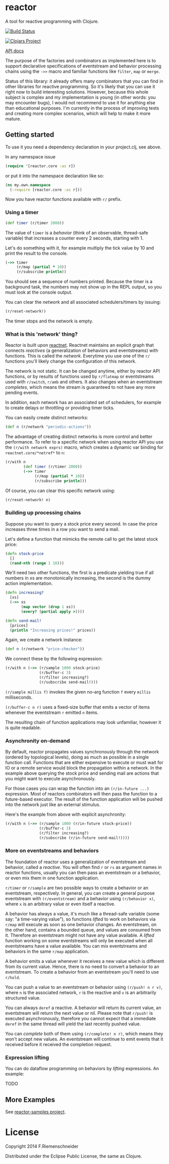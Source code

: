 # reactor

A tool for reactive programming with Clojure.

[![Build Status](https://travis-ci.org/friemen/reactor.png?branch=master)](https://travis-ci.org/friemen/reactor)

[![Clojars Project](http://clojars.org/reactor/latest-version.svg)](http://clojars.org/reactor)

[API docs](http://friemen.github.com/reactor)

The purpose of the factories and combinators as implemented here 
is to support declarative specifications of eventstream and behavior
processing chains using the `->>` macro and familiar functions
like `filter`, `map` or `merge`.

Status of this library: it already offers many combinators that you
can find in other libraries for reactive programming. So it's likely
that you can use it right now to build interesting solutions. However,
because this whole subject is complex and my implementation is young
(in other words: you may encounter bugs), I would not recommend to use
it for anything else than educational purposes.  I'm currently in the
process of improving tests and creating more complex scenarios, which
will help to make it more mature.


## Getting started

To use it you need a dependency declaration in your project.clj, see above.

In any namespace issue

```clojure
(require '[reactor.core :as r])
```

or put it into the namespace declaration like so:

```clojure
(ns my.own.namespace
  (:require [reactor.core :as r]))
```

Now you have reactor functions available with `r/` prefix.


### Using a timer

```clojure
(def timer (r/timer 2000))
```

The value of `timer` is a *behavior* (think of an observable,
thread-safe variable) that increases a counter every 2
seconds, starting with 1.

Let's do something with it, for example multiply the tick value by 10
and print the result to the console.

```clojure
(->> timer
     (r/map (partial * 10))
     (r/subscribe println))
```

You should see a sequence of numbers printed. Because the timer is a
background task, the numbers may not show up in the REPL output, so
you must look at the console output.

You can clear the *network* and all associated schedulers/timers
by issuing:

```clojure
(r/reset-network!)
```

The timer stops and the network is empty.


### What is this 'network' thing?

Reactor is built upon
[reactnet](https://github.com/friemen/reactnet). Reactnet maintains an
explicit graph that connects *reactives* (a generalization of
behaviors and eventstreams) with functions. This is called the *network*.
Everytime you use one of the `r/` functions you'll likely change the
configuration of this network.

The network is not static. It can be changed anytime, either by
reactor API functions, or by results of functions used by `r/flatmap`
or eventstreams used with `r/switch`, `r/amb` and others. It also
changes when an eventstream *completes*, which means the stream is
guaranteed to not have any more pending events. 

In addition, each network has an associated set of schedulers, for
example to create delays or throttling or providing timer ticks.

You can easily create distinct networks:

```clojure
(def n (r/network "periodic-actions"))
```

The advantage of creating distinct networks is more control and better
performance.  To refer to a specific network when using reactor API
you use the `(r/with network exprs)` macro, which creates a dynamic
var binding for `reactnet.core/*netref*` to `n`:

```clojure
(r/with n
        (def timer (r/timer 2000))
		(->> timer
			 (r/map (partial * 10))
		     (r/subscribe println)))
```

Of course, you can clear this specific network using:

```clojure
(r/reset-network! n)
```

### Building up processing chains

Suppose you want to query a stock price every second. In case the
price increases three times in a row you want to send a mail.

Let's define a function that mimicks the remote call to get the
latest stock price:

```clojure
(defn stock-price
  []
  (rand-nth (range 1 10)))
```

We'll need two other functions, the first is a predicate yielding true if
all numbers in xs are monotonically increasing, the second is the
dummy action implementation.

```clojure
(defn increasing?
  [xs]
  (->> xs
       (map vector (drop 1 xs))
       (every? (partial apply >))))

(defn send-mail!
  [prices]
  (println "Increasing prices!" prices))
```

Again, we create a network instance:

```clojure
(def n (r/network "price-checker"))
```

We connect these by the following expression:

```clojure
(r/with n (->> (r/sample 1000 stock-price)
               (r/buffer-c 3)
               (r/filter increasing?)
               (r/subscribe send-mail!)))
```

`(r/sample millis f)` invokes the given no-arg function `f` every
`millis` milliseconds.

`(r/buffer-c n r)` uses a fixed-size buffer that emits a vector
of items whenever the eventstream `r` emitted `n` items.

The resulting chain of function applications may look unfamiliar,
however it is quite readable.


### Asynchronity on-demand

By default, reactor propagates values synchronously through the
network (ordered by topological levels), doing as much as possible in
a single function call. Functions that are either expensive to execute
or must wait for IO or a remote service would block the propagation
within a network. In the example above querying the stock price and
sending mail are actions that you might want to execute
asynchronously.

For those cases you can wrap the function into an `(r/in-future ...)`
expression. Most of reactors combinators will then pass the function
to a future-based executor. The result of the function application
will be pushed into the network just like an external stimulus.

Here's the example from above with explicit asynchronity:

```clojure
(r/with n (->> (r/sample 1000 (r/in-future stock-price))
               (r/buffer-c 3)
               (r/filter increasing?)
               (r/subscribe (r/in-future send-mail!))))
```


### More on eventstreams and behaviors

The foundation of reactor uses a generalization of eventstream and
behavior, called a *reactive*. You will often find `r` or `rs` as
argument names in reactor functions, usually you can then pass an
eventstream or a behavior, or even mix them in one function
application.

`r/timer` or `r/sample` are two possible ways to create a behavior or
an eventstream, respectively. In general, you can create a general
purpose eventstream with `(r/eventstream)` and a behavior using
`(r/behavior x)`, where `x` is an arbitrary value or even itself a
reactive.

A behavior has always a value, it's much like a thread-safe variable
(some say: "a time-varying value"), so functions *lifted* to work on
behaviors via `r/map` will execute as soon as one behavior changes. An
eventstream, on the other hand, contains a bounded queue, and values
are consumed from it. Therefore an eventstream might not have any
value available.  A *lifted* function working on some eventstreams
will only be executed when all eventstreams have a value
available. You can mix eventstreams and behaviors in the same `r/map`
application.

A behavior emits a value whenever it receives a new value which is
different from its current value. Hence, there is no need to convert a
behavior to an eventstream. To create a behavior from an eventstream
you'll need to use `r/hold`.

You can push a value to an eventstream or behavior using `(r/push! n r
v)`, where `n` is the associated network, `r` is the reactive and `v`
is an arbitrarily structured value.

You can always `deref` a reactive. A behavior will return its current
value, an eventstream will return the next value or nil. Please note
that `r/push!` is executed asynchronously, therefore you cannot expect
that a immediate `deref` in the same thread will yield the last
recently pushed value.

You can *complete* both of them using `(r/complete! n r)`, which means
they won't accept new values. An eventstream will continue to emit
events that it received before it received the completion request.

### Expression lifting

You can do dataflow programming on behaviors by *lifting*
expressions. An example:

TODO


## More Examples

See [reactor-samples project](https://github.com/friemen/reactor-samples).



# License

Copyright 2014 F.Riemenschneider

Distributed under the Eclipse Public License, the same as Clojure.
